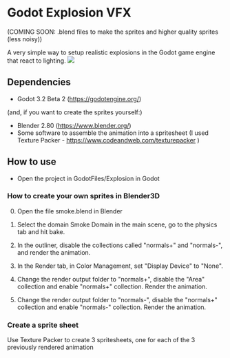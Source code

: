 # Godot Explosion VFX
(COMING SOON: .blend files to make the sprites and higher quality sprites (less noisy))

A very simple way to setup realistic explosions in the Godot game engine that react to lighting.
![](demo.gif)
## Dependencies
- Godot 3.2 Beta 2 (https://godotengine.org/)

(and, if you want to create the sprites yourself:)
- Blender 2.80 (https://www.blender.org/)
- Some software to assemble the animation into a spritesheet (I used Texture Packer - https://www.codeandweb.com/texturepacker )

## How to use
- Open the project in GodotFiles/Explosion in Godot

### How to create your own sprites in Blender3D
0. Open the file smoke.blend in Blender

1. Select the domain Smoke Domain in the main scene, go to the physics tab and hit bake.

2. In the outliner, disable the collections called "normals+" and "normals-", and render the animation.

3. In the Render tab, in Color Management, set "Display Device" to "None". 

3. Change the render output folder to "normals+", disable the "Area" collection and enable "normals+" collection. Render the animation.

5. Change the render output folder to "normals-", disable the "normals+" collection and enable "normals-" collection.  Render the animation.

### Create a sprite sheet
Use Texture Packer to create 3 spritesheets, one for each of the 3 previously rendered animation
